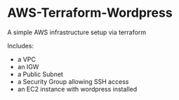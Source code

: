 # AWS-Terraform-Wordpress

A simple AWS infrastructure setup via terraform

Includes:
- a VPC
- an IGW
- a Public Subnet
- a Security Group allowing SSH access
- an EC2 instance with wordpress installed